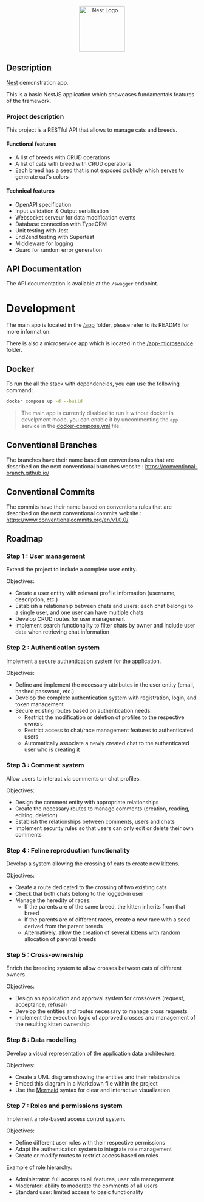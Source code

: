 <p align="center">
  <a href="http://nestjs.com/" target="blank"><img src="https://nestjs.com/img/logo-small.svg" width="120" alt="Nest Logo" /></a>
</p>

## Description

[Nest](https://github.com/nestjs/nest) demonstration app.

This is a basic NestJS application which showcases fundamentals features of the framework.

### Project description

This project is a RESTful API that allows to manage cats and breeds.

#### Functional features

- A list of breeds with CRUD operations
- A list of cats with breed with CRUD operations
- Each breed has a seed that is not exposed publicly which serves to generate cat's colors

#### Technical features

- OpenAPI specification
- Input validation & Output serialisation
- Websocket serveur for data modification events
- Database connection with TypeORM
- Unit testing with Jest
- End2end testing with Supertest
- Middleware for logging
- Guard for random error generation

## API Documentation

The API documentation is available at the `/swagger` endpoint.

# Development

The main app is located in the [/app](./app) folder, please refer to its README for more information.

There is also a microservice app which is located in the [/app-microservice](./app-microservice) folder.

## Docker

To run the all the stack with dependencies, you can use the following command:

```bash
docker compose up -d --build
```

> The main app is currently disabled to run it without docker in develpment mode, you can enable it by uncommenting the `app` service in the [docker-compose.yml](./docker-compose.yml) file.

## Conventional Branches

The branches have their name based on conventions rules that are described on the next conventional branches website : https://conventional-branch.github.io/

## Conventional Commits

The commits have their name based on conventions rules that are described on the next conventional commits website : https://www.conventionalcommits.org/en/v1.0.0/

## Roadmap

### Step 1 : User management
Extend the project to include a complete user entity.

Objectives:

- Create a user entity with relevant profile information (username, description, etc.)
- Establish a relationship between chats and users: each chat belongs to a single user, and one user can have multiple chats
- Develop CRUD routes for user management
- Implement search functionality to filter chats by owner and include user data when retrieving chat information

### Step 2 : Authentication system
Implement a secure authentication system for the application.

Objectives:

- Define and implement the necessary attributes in the user entity (email, hashed password, etc.)
- Develop the complete authentication system with registration, login, and token management
- Secure existing routes based on authentication needs:
  - Restrict the modification or deletion of profiles to the respective owners
  - Restrict access to chat/race management features to authenticated users
  - Automatically associate a newly created chat to the authenticated user who is creating it

### Step 3 : Comment system
Allow users to interact via comments on chat profiles.

Objectives:

- Design the comment entity with appropriate relationships
- Create the necessary routes to manage comments (creation, reading, editing, deletion)
- Establish the relationships between comments, users and chats
- Implement security rules so that users can only edit or delete their own comments

### Step 4 : Feline reproduction functionality
Develop a system allowing the crossing of cats to create new kittens.

Objectives:

- Create a route dedicated to the crossing of two existing cats
- Check that both chats belong to the logged-in user
- Manage the heredity of races:
  - If the parents are of the same breed, the kitten inherits from that breed
  - If the parents are of different races, create a new race with a seed derived from the parent breeds
  - Alternatively, allow the creation of several kittens with random allocation of parental breeds

### Step 5 : Cross-ownership
Enrich the breeding system to allow crosses between cats of different owners.

Objectives:

- Design an application and approval system for crossovers (request, acceptance, refusal)
- Develop the entities and routes necessary to manage cross requests
- Implement the execution logic of approved crosses and management of the resulting kitten ownership

### Step 6 : Data modelling
Develop a visual representation of the application data architecture.

Objectives:

- Create a UML diagram showing the entities and their relationships
- Embed this diagram in a Markdown file within the project
- Use the [Mermaid](https://mermaid.js.org/syntax/entityRelationshipDiagram.html) syntax for clear and interactive visualization

### Step 7 : Roles and permissions system
Implement a role-based access control system.

Objectives:

- Define different user roles with their respective permissions
- Adapt the authentication system to integrate role management
- Create or modify routes to restrict access based on roles

Example of role hierarchy:

- Administrator: full access to all features, user role management
- Moderator: ability to moderate the comments of all users
- Standard user: limited access to basic functionality
